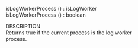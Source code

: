 ﻿   isLogWorkerProcess () : isLogWorker     isLogWorkerProcess () : boolean          DESCRIPTION       Returns true if the current process is the log worker       process.      